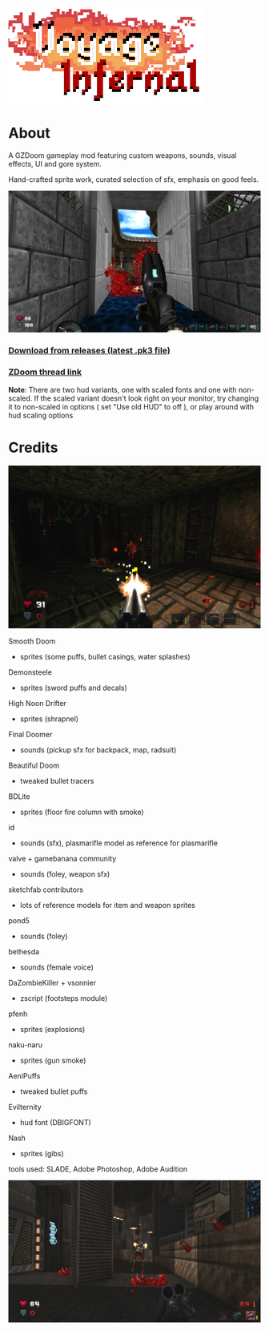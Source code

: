 ![](./screenshots/title.png)

# About

A GZDoom gameplay mod featuring custom weapons, sounds, visual effects, UI and gore system.

Hand-crafted sprite work, curated selection of sfx, emphasis on good feels.

![](./screenshots/3.png)

### [Download from releases (latest .pk3 file)](https://github.com/lightrow/vidoom/releases)

### [ZDoom thread link](https://forum.zdoom.org/viewtopic.php?f=43&t=66956)

**Note**: There are two hud variants, one with scaled fonts and one with non-scaled. If the scaled variant doesn't look right on your monitor, try changing it to non-scaled in options ( set "Use old HUD" to off ), or play around with hud scaling options



# Credits

![](./screenshots/1.png)


Smooth Doom
- sprites (some puffs, bullet casings, water splashes)

Demonsteele
- sprites (sword puffs and decals)

High Noon Drifter
- sprites (shrapnel)

Final Doomer
- sounds (pickup sfx for backpack, map, radsuit)

Beautiful Doom
- tweaked bullet tracers

BDLite
- sprites (floor fire column with smoke)

id
- sounds (sfx), plasmarifle model as reference for plasmarifle

valve + gamebanana community
- sounds (foley, weapon sfx)

sketchfab contributors
- lots of reference models for item and weapon sprites

pond5
- sounds (foley)

bethesda
- sounds (female voice)

DaZombieKiller + vsonnier
- zscript (footsteps module)

pfenh
- sprites (explosions)

naku-naru
- sprites (gun smoke)

AeniPuffs
- tweaked bullet puffs

Evilternity
- hud font (DBIGFONT)

Nash
- sprites (gibs)


tools used: SLADE, Adobe Photoshop, Adobe Audition

![](./screenshots/2.png)
